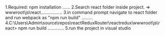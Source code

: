 1.Required: npm installation ......
2.Search react folder inside project. => wwwroot\js\react.................
3.in command prompt navigate to react folder and run webpack as "npm run build" .........
4.C:\Users\Admin\source\repos\reactReduxRouter\reactredux\wwwroot\js\react> npm run build .............
5.run the project in visual studio 
